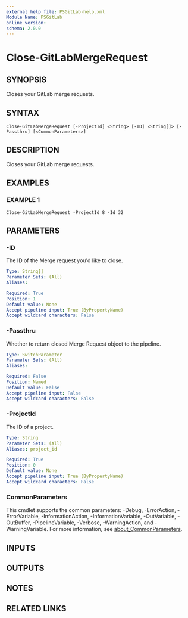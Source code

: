 ```yaml
---
external help file: PSGitLab-help.xml
Module Name: PSGitLab
online version:
schema: 2.0.0
---
```


# Close-GitLabMergeRequest

## SYNOPSIS
Closes your GitLab merge requests.

## SYNTAX

```
Close-GitLabMergeRequest [-ProjectId] <String> [-ID] <String[]> [-Passthru] [<CommonParameters>]
```

## DESCRIPTION
Closes your GitLab merge requests.

## EXAMPLES

### EXAMPLE 1
```
Close-GitLabMergeRequest -ProjectId 8 -Id 32
```

## PARAMETERS

### -ID
The ID of the Merge request you'd like to close.

```yaml
Type: String[]
Parameter Sets: (All)
Aliases:

Required: True
Position: 1
Default value: None
Accept pipeline input: True (ByPropertyName)
Accept wildcard characters: False
```

### -Passthru
Whether to return closed Merge Request object to the pipeline.

```yaml
Type: SwitchParameter
Parameter Sets: (All)
Aliases:

Required: False
Position: Named
Default value: False
Accept pipeline input: False
Accept wildcard characters: False
```

### -ProjectId
The ID of a project.

```yaml
Type: String
Parameter Sets: (All)
Aliases: project_id

Required: True
Position: 0
Default value: None
Accept pipeline input: True (ByPropertyName)
Accept wildcard characters: False
```

### CommonParameters
This cmdlet supports the common parameters: -Debug, -ErrorAction, -ErrorVariable, -InformationAction, -InformationVariable, -OutVariable, -OutBuffer, -PipelineVariable, -Verbose, -WarningAction, and -WarningVariable. For more information, see [about_CommonParameters](http://go.microsoft.com/fwlink/?LinkID=113216).

## INPUTS

## OUTPUTS

## NOTES

## RELATED LINKS
